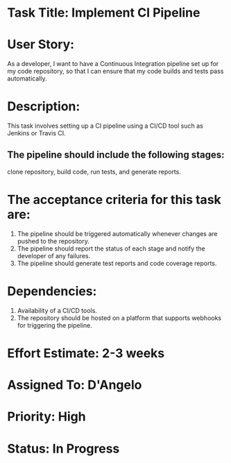 # Task Title: Implement CI Pipeline

# User Story: 
As a developer, I want to have a Continuous Integration pipeline set up for my code repository, so that I can ensure that my code builds and tests pass automatically.

# Description: 
This task involves setting up a CI pipeline using a CI/CD tool such as Jenkins or Travis CI. 
## The pipeline should include the following stages: 
clone repository, build code, run tests, and generate reports. 

# The acceptance criteria for this task are:

1. The pipeline should be triggered automatically whenever changes are pushed to the repository.
2. The pipeline should report the status of each stage and notify the developer of any failures.
3. The pipeline should generate test reports and code coverage reports.
# Dependencies:

1. Availability of a CI/CD tools.
2. The repository should be hosted on a platform that supports webhooks for triggering the pipeline.
# Effort Estimate: 2-3 weeks

# Assigned To: D'Angelo

# Priority: High

# Status: In Progress
